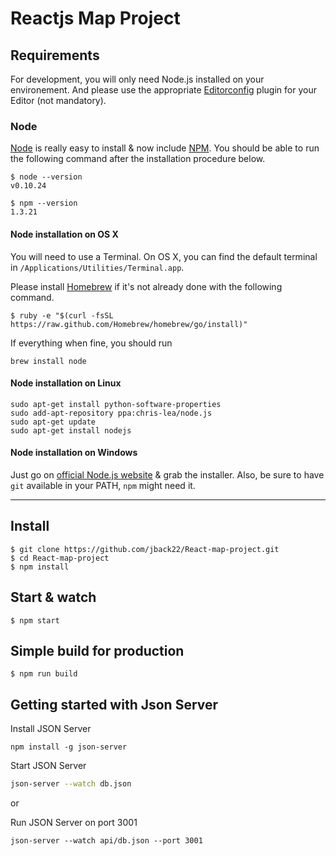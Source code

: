 # Reactjs Map Project

## Requirements

For development, you will only need Node.js installed on your environement.
And please use the appropriate [Editorconfig](http://editorconfig.org/) plugin for your Editor (not mandatory).

### Node

[Node](http://nodejs.org/) is really easy to install & now include [NPM](https://npmjs.org/).
You should be able to run the following command after the installation procedure
below.

    $ node --version
    v0.10.24

    $ npm --version
    1.3.21

#### Node installation on OS X

You will need to use a Terminal. On OS X, you can find the default terminal in
`/Applications/Utilities/Terminal.app`.

Please install [Homebrew](http://brew.sh/) if it's not already done with the following command.

    $ ruby -e "$(curl -fsSL https://raw.github.com/Homebrew/homebrew/go/install)"

If everything when fine, you should run

    brew install node

#### Node installation on Linux

    sudo apt-get install python-software-properties
    sudo add-apt-repository ppa:chris-lea/node.js
    sudo apt-get update
    sudo apt-get install nodejs

#### Node installation on Windows

Just go on [official Node.js website](http://nodejs.org/) & grab the installer.
Also, be sure to have `git` available in your PATH, `npm` might need it.

---

## Install

    $ git clone https://github.com/jback22/React-map-project.git
    $ cd React-map-project
    $ npm install

## Start & watch

    $ npm start

## Simple build for production

    $ npm run build

## Getting started with Json Server

Install JSON Server 

```
npm install -g json-server
```
Start JSON Server

```bash
json-server --watch db.json
```
or 

Run JSON Server on port 3001

```
json-server --watch api/db.json --port 3001
```